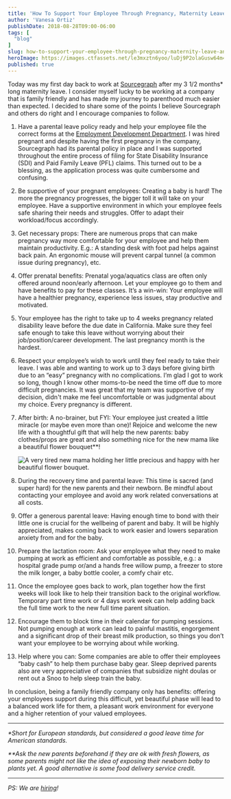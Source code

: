 ```yaml
---
title: 'How To Support Your Employee Through Pregnancy, Maternity Leave and the Transition Back To Work'
author: 'Vanesa Ortiz'
publishDate: 2018-08-28T09:00-06:00
tags: [
  "blog"
]
slug: how-to-support-your-employee-through-pregnancy-maternity-leave-and-the
heroImage: https://images.ctfassets.net/le3mxztn6yoo/luDj9P2olaGusw64m4koA/c3b44b6ecb70d66570013e0a01c44ef8/1_cogbfSqp1aLOTxvSsuKstw.jpeg
published: true
---
```


Today was my first day back to work at [Sourcegraph](https://sourcegraph.com) after my 3 1/2 months* long maternity leave. I consider myself lucky to be working at a company that is family friendly and has made my journey to parenthood much easier than expected. I decided to share some of the points I believe Sourcegraph and others do right and I encourage companies to follow.

1. Have a parental leave policy ready and help your employee file the correct forms at the [Employment Development Department](https://www.edd.ca.gov/). I was hired pregnant and despite having the first pregnancy in the company, Sourcegraph had its parental policy in place and I was supported throughout the entire process of filing for State Disability Insurance (SDI) and Paid Family Leave (PFL) claims. This turned out to be a blessing, as the application process was quite cumbersome and confusing.

2. Be supportive of your pregnant employees: Creating a baby is hard! The more the pregnancy progresses, the bigger toll it will take on your employee. Have a supportive environment in which your employee feels safe sharing their needs and struggles. Offer to adapt their workload/focus accordingly.

3. Get necessary props: There are numerous props that can make pregnancy way more comfortable for your employee and help them maintain productivity. E.g.: A standing desk with foot pad helps against back pain. An ergonomic mouse will prevent carpal tunnel (a common issue during pregnancy), etc.

4. Offer prenatal benefits: Prenatal yoga/aquatics class are often only offered around noon/early afternoon. Let your employee go to them and have benefits to pay for these classes. It’s a win-win: Your employee will have a healthier pregnancy, experience less issues, stay productive and motivated.

5. Your employee has the right to take up to 4 weeks pregnancy related disability leave before the due date in California. Make sure they feel safe enough to take this leave without worrying about their job/position/career development. The last pregnancy month is the hardest.

6. Respect your employee’s wish to work until they feel ready to take their leave. I was able and wanting to work up to 3 days before giving birth due to an “easy” pregnancy with no complications. I’m glad I got to work so long, though I know other moms-to-be need the time off due to more difficult pregnancies. It was great that my team was supportive of my decision, didn't make me feel uncomfortable or was judgmental about my choice. Every pregnancy is different.

7. After birth: A no-brainer, but FYI: Your employee just created a little miracle (or maybe even more than one)! Rejoice and welcome the new life with a thoughtful gift that will help the new parents: baby clothes/props are great and also something nice for the new mama like a beautiful flower bouquet**!

    ![A very tired new mama holding her little precious and happy with her beautiful flower bouquet.](//images.ctfassets.net/le3mxztn6yoo/Zb3tJOSyg8IiIIQOAyC2o/7a1235fd442b5420c043301a4fc95f55/1_n49VZDunJ2CPrcCqqmDDSQ.jpeg)

8. During the recovery time and parental leave: This time is sacred (and super hard) for the new parents and their newborn. Be mindful about contacting your employee and avoid any work related conversations at all costs.

9. Offer a generous parental leave: Having enough time to bond with their little one is crucial for the wellbeing of parent and baby. It will be highly appreciated, makes coming back to work easier and lowers separation anxiety from and for the baby.

10. Prepare the lactation room: Ask your employee what they need to make pumping at work as efficient and comfortable as possible, e.g.: a hospital grade pump or/and a hands free willow pump, a freezer to store the milk longer, a baby bottle cooler, a comfy chair etc.

11. Once the employee goes back to work, plan together how the first weeks will look like to help their transition back to the original workflow. Temporary part time work or 4 days work week can help adding back the full time work to the new full time parent situation.

12. Encourage them to block time in their calendar for pumping sessions. Not pumping enough at work can lead to painful mastitis, engorgement and a significant drop of their breast milk production, so things you don’t want your employee to be worrying about while working.

13. Help where you can: Some companies are able to offer their employees “baby cash” to help them purchase baby gear. Sleep deprived parents also are very appreciative of companies that subsidize night doulas or rent out a Snoo to help sleep train the baby.

In conclusion, being a family friendly company only has benefits: offering your employees support during this difficult, yet beautiful phase will lead to a balanced work life for them, a pleasant work environment for everyone and a higher retention of your valued employees.

---

_\*Short for European standards, but considered a good leave time for American standards._

_\*\*Ask the new parents beforehand if they are ok with fresh flowers, as some parents might not like the idea of exposing their newborn baby to plants yet. A good alternative is some food delivery service credit._

---

_PS: We are [hiring](https://about.sourcegraph.com/jobs)!_
